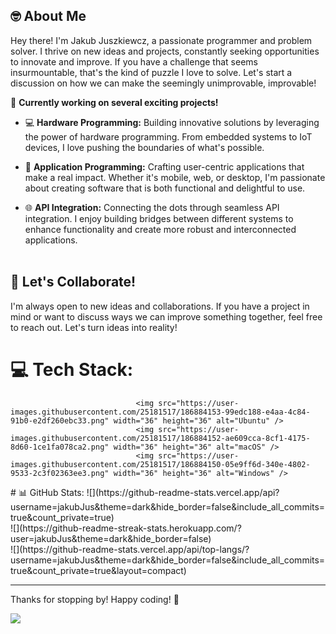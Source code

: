 ## 🤓 About Me

Hey there! I'm Jakub Juszkiewcz, a passionate programmer and problem solver. I thrive on new ideas and projects, constantly seeking opportunities to innovate and improve. If you have a challenge that seems insurmountable, that's the kind of puzzle I love to solve. Let's start a discussion on how we can make the seemingly unimprovable, improvable!<br/>

🚀 **Currently working on several exciting projects!**

- 💻 **Hardware Programming:** Building innovative solutions by leveraging the power of hardware programming. From embedded systems to IoT devices, I love pushing the boundaries of what's possible.

- 📱 **Application Programming:** Crafting user-centric applications that make a real impact. Whether it's mobile, web, or desktop, I'm passionate about creating software that is both functional and delightful to use.

- 🌐 **API Integration:** Connecting the dots through seamless API integration. I enjoy building bridges between different systems to enhance functionality and create more robust and interconnected applications.
<br/><br/>

## 💬 Let's Collaborate!

I'm always open to new ideas and collaborations. If you have a project in mind or want to discuss ways we can improve something together, feel free to reach out. Let's turn ideas into reality!


# 💻 Tech Stack:
<p align="left">
                              
                        
                                <img src="https://user-images.githubusercontent.com/25181517/186884153-99edc188-e4aa-4c84-91b0-e2df260ebc33.png" width="36" height="36" alt="Ubuntu" />
                                <img src="https://user-images.githubusercontent.com/25181517/186884152-ae609cca-8cf1-4175-8d60-1ce1fa078ca2.png" width="36" height="36" alt="macOS" />
                                <img src="https://user-images.githubusercontent.com/25181517/186884150-05e9ff6d-340e-4802-9533-2c3f02363ee3.png" width="36" height="36" alt="Windows" />
  </p>
# 📊 GitHub Stats:
![](https://github-readme-stats.vercel.app/api?username=jakubJus&theme=dark&hide_border=false&include_all_commits=true&count_private=true)<br/>
![](https://github-readme-streak-stats.herokuapp.com/?user=jakubJus&theme=dark&hide_border=false)<br/>
![](https://github-readme-stats.vercel.app/api/top-langs/?username=jakubJus&theme=dark&hide_border=false&include_all_commits=true&count_private=true&layout=compact)

---

Thanks for stopping by! Happy coding! 🚀


[![](https://visitcount.itsvg.in/api?id=jakubJus&icon=3&color=8)](https://visitcount.itsvg.in)


